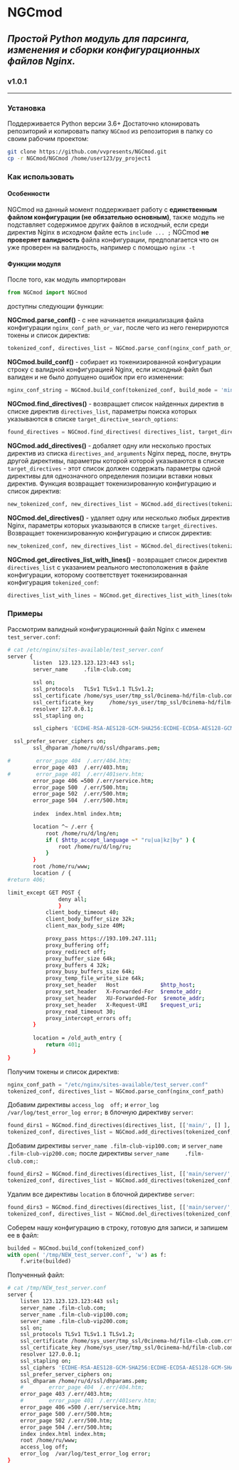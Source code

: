 # __NGCmod__
## _Простой Python модуль для парсинга, изменения и сборки конфигурационных файлов Nginx._
### v1.0.1
----------------------
### __Установка__
Поддерживается Python версии 3.6+
Достаточно клонировать репозиторий и копировать папку `NGCmod` из репозитория в папку со своим рабочим проектом:
```sh
git clone https://github.com/vvpresents/NGCmod.git
cp -r NGCmod/NGCmod /home/user123/py_project1
```
### __Как использовать__
#### Особенности
NGCmod на данный момент поддерживает работу с __единственным файлом конфигурации (не обязательно основным)__, также модуль не подставляет содержимое других файлов в исходный, если среди директив Nginx в исходном файле есть `include ... ;`
NGCmod __не проверяет валидность__ файла конфигурации, предполагается что он уже проверен на валидность, например с помощью `nginx -t`
#### Функции модуля
После того, как модуль импортирован
```py
from NGCmod import NGCmod
```
доступны следующии функции:

__NGCmod.parse_conf()__ - c нее начинается инициализация файла конфигурации `nginx_conf_path_or_var`, после чего из него генерируются токены и список директив:
```py
tokenized_conf, directives_list = NGCmod.parse_conf(nginx_conf_path_or_var, encoding = 'utf-8', tab_to_whitespace = 4)
```
__NGCmod.build_conf()__ - собирает из токенизированной конфигурации строку с валидной конфигурацией Nginx, если исходный файл был валиден и не было допущено ошибок при его изменении:
```py
nginx_conf_string = NGCmod.build_conf(tokenized_conf, build_mode = 'minimal', indent_whitespaces_amount = 4, string_whitespaces_amount = 1)
```
__NGCmod.find_directives()__ - возвращает список найденных директив  в списке директив `directives_list`, параметры поиска которых указываются в списке `target_directive_search_options`:
```py
found_directives = NGCmod.find_directives( directives_list, target_directive_search_options)
```
__NGCmod.add_directives()__ - добаляет одну или несколько простых директив из списка `directives_and_arguments` Nginx перед, после, внутрь другой директивы, параметры которой которой указываются в списке `target_directives` - этот список должен содержать параметры одной директивы для однозначного определения позиции вставки новых директив. Функция возвращает токенизированную конфигурацию и список директив:
```py
new_tokenized_conf, new_directives_list = NGCmod.add_directives(tokenized_conf, directives_list, target_directives, where, directives_and_arguments)
```
__NGCmod.del_directives()__ - удаляет одну или несколько любых директив Nginx, параметры  которых указываются в списке `target_directives`.
Возвращает токенизированную конфигурацию и список директив:
```py
new_tokenized_conf, new_directives_list = NGCmod.del_directives(tokenized_conf, directives_list, target_directives, multi_dir_deletion_mode = True)
```
__NGCmod.get_directives_list_with_lines()__ - возвращает список директив `directives_list` с указанием реального местоположения в  файле конфигурации, которому соответствует токенизированная конфигурация `tokenized_conf`:
```py
directives_list_with_lines = NGCmod.get_directives_list_with_lines(tokenized_conf, directives_list)
```

### Примеры
Рассмотрим валидный конфигурационный файл Nginx c именем `test_server.conf`:
```sh
# cat /etc/nginx/sites-available/test_server.conf
server {
        listen  123.123.123.123:443 ssl;
        server_name     .film-club.com;

        ssl on;
        ssl_protocols   TLSv1 TLSv1.1 TLSv1.2;
        ssl_certificate /home/sys_user/tmp_ssl/0cinema-hd/film-club.com.crt;
        ssl_certificate_key     /home/sys_user/tmp_ssl/0cinema-hd/film-club.com.key;
        resolver 127.0.0.1;
        ssl_stapling on;

		ssl_ciphers 'ECDHE-RSA-AES128-GCM-SHA256:ECDHE-ECDSA-AES128-GCM-SHA256';

  ssl_prefer_server_ciphers on;
        ssl_dhparam /home/ru/d/ssl/dhparams.pem;

#        error_page 404  /.err/404.htm;
        error_page 403  /.err/403.htm;
#        error_page 401  /.err/401serv.htm;
        error_page 406 =500 /.err/service.htm;
        error_page 500  /.err/500.htm;
        error_page 502  /.err/500.htm;
        error_page 504  /.err/500.htm;
        
        index  index.html index.htm;

        location ^~ /.err {
            root /home/ru/d/lng/en;
            if ( $http_accept_language ~* "ru|ua|kz|by" ) {
                root /home/ru/d/lng/ru;
            }
        }
        root /home/ru/www;
        location / {
#return 406;

limit_except GET POST {
                deny all;
                }
            client_body_timeout 40;
            client_body_buffer_size 32k;
            client_max_body_size 40M;

            proxy_pass https://193.109.247.111;
            proxy_buffering off;
            proxy_redirect off;
            proxy_buffer_size 64k;
            proxy_buffers 4 32k;
            proxy_busy_buffers_size 64k;
            proxy_temp_file_write_size 64k;
            proxy_set_header   Host             $http_host;
            proxy_set_header   X-Forwarded-For  $remote_addr;
            proxy_set_header   XU-Forwarded-For  $remote_addr;
            proxy_set_header   X-Request-URI    $request_uri;
            proxy_read_timeout 30;
            proxy_intercept_errors off;
        }
        
        location = /old_auth_entry {
            return 401;
        }
}

```
Получим токены и список директив:
```py
nginx_conf_path = "/etc/nginx/sites-available/test_server.conf"
tokenized_conf, directives_list = NGCmod.parse_conf(nginx_conf_path)
```
Добавим директивы `access_log  off;` и `error_log   /var/log/test_error_log error;` в блочную директиву `server`:  
```py
found_dirs1 = NGCmod.find_directives(directives_list, [['main/', [] ], 'any', ['server', {'listen':[], 'server_name':['.film-club.com']}], 'any_server_name'])
tokenized_conf, directives_list = NGCmod.add_directives(tokenized_conf, directives_list, found_dirs1, 'into', [['simple', 'access_log', 'off'], ['simple', 'error_log', ' /var/log/test_error_log', 'error']])
```
Добавим директивы `server_name .film-club-vip100.com;` и `server_name .film-club-vip200.com;`  после директивы `server_name     .film-club.com;`:
```py
found_dirs2 = NGCmod.find_directives(directives_list, [['main/server/', [], [{'listen':[], 'server_name':['.film-club.com']}] ], 'any', ['server_name', '.film-club.com' ], 'any'])
tokenized_conf, directives_list = NGCmod.add_directives(tokenized_conf, directives_list, found_dirs2, 'after', [['simple', 'server_name', '.film-club-vip100.com'], ['simple', 'server_name', '.film-club-vip200.com']])
```
Удалим все директивы `location` в блочной директиве `server`:
```py
found_dirs3 = NGCmod.find_directives(directives_list, [['main/server/', [], [{'listen':[], 'server_name':['.film-club.com']}] ], 'any', ['location'], 'any'])
tokenized_conf, directives_list = NGCmod.del_directives(tokenized_conf, directives_list, found_dirs3)
```
Соберем нашу конфигурацию в строку, готовую для записи, и запишем ее в файл:
```py
builded = NGCmod.build_conf(tokenized_conf)
with open( '/tmp/NEW_test_server.conf', 'w') as f:
    f.write(builded)
```
Полученный файл:
```sh
# cat /tmp/NEW_test_server.conf
server {
    listen 123.123.123.123:443 ssl;
    server_name .film-club.com;
    server_name .film-club-vip100.com;
    server_name .film-club-vip200.com;
    ssl on;
    ssl_protocols TLSv1 TLSv1.1 TLSv1.2;
    ssl_certificate /home/sys_user/tmp_ssl/0cinema-hd/film-club.com.crt;
    ssl_certificate_key /home/sys_user/tmp_ssl/0cinema-hd/film-club.com.key;
    resolver 127.0.0.1;
    ssl_stapling on;
    ssl_ciphers 'ECDHE-RSA-AES128-GCM-SHA256:ECDHE-ECDSA-AES128-GCM-SHA256';
    ssl_prefer_server_ciphers on;
    ssl_dhparam /home/ru/d/ssl/dhparams.pem;
    #        error_page 404  /.err/404.htm;
    error_page 403 /.err/403.htm;
    #        error_page 401  /.err/401serv.htm;
    error_page 406 =500 /.err/service.htm;
    error_page 500 /.err/500.htm;
    error_page 502 /.err/500.htm;
    error_page 504 /.err/500.htm;
    index index.html index.htm;
    root /home/ru/www;
    access_log off;
    error_log  /var/log/test_error_log error;
}
```
